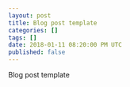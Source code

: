 ```yaml
---
layout: post
title: Blog post template
categories: []
tags: []
date: 2018-01-11 08:20:00 PM UTC
published: false
---
```


Blog post template

<!-- January 12, 2018 04:20:00 AM Philippine Time -->


<!--more-->

